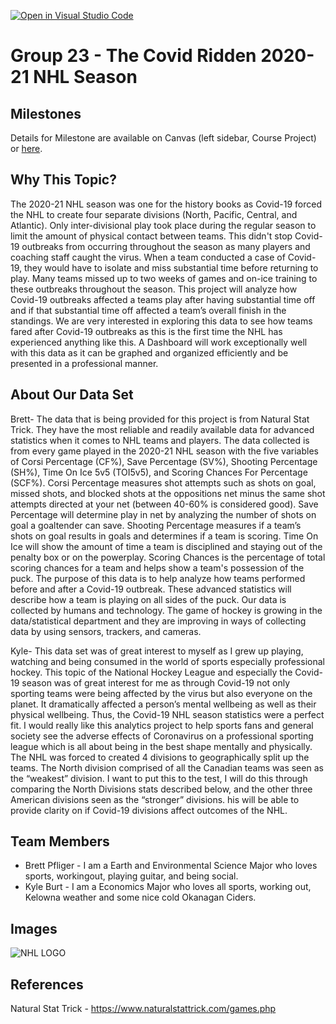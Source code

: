 [![Open in Visual Studio Code](https://classroom.github.com/assets/open-in-vscode-f059dc9a6f8d3a56e377f745f24479a46679e63a5d9fe6f495e02850cd0d8118.svg)](https://classroom.github.com/online_ide?assignment_repo_id=5829085&assignment_repo_type=AssignmentRepo)
# Group 23 - The Covid Ridden 2020-21 NHL Season

## Milestones

Details for Milestone are available on Canvas (left sidebar, Course Project) or [here](https://firas.moosvi.com/courses/data301/project/milestone01.html).

## Why This Topic?

The 2020-21 NHL season was one for the history books as Covid-19 forced the NHL to create four separate divisions (North, Pacific, Central, and Atlantic). Only inter-divisional play took place during the regular season to limit the amount of physical contact between teams. This didn't stop Covid-19 outbreaks from occurring throughout the season as many players and coaching staff caught the virus. When a team conducted a case of Covid-19, they would have to isolate and miss substantial time before returning to play. Many teams missed up to two weeks of games and on-ice training to these outbreaks throughout the season. This project will analyze how Covid-19 outbreaks affected a teams play after having substantial time off and if that substantial time off affected a team’s overall finish in the standings. We are very interested in exploring this data to see how teams fared after Covid-19 outbreaks as this is the first time the NHL has experienced anything like this. A Dashboard will work exceptionally well with this data as it can be graphed and organized efficiently and be presented in a professional manner.  



## About Our Data Set

Brett- The data that is being provided for this project is from Natural Stat Trick. They have the most reliable and readily available data for advanced statistics when it comes to NHL teams and players. The data collected is from every game played in the 2020-21 NHL season with the five variables of Corsi Percentage (CF%), Save Percentage (SV%), Shooting Percentage (SH%), Time On Ice 5v5 (TOI5v5), and Scoring Chances For Percentage (SCF%). Corsi Percentage measures shot attempts such as shots on goal, missed shots, and blocked shots at the oppositions net minus the same shot attempts directed at your net (between 40-60% is considered good). Save Percentage will determine play in net by analyzing the number of shots on goal a goaltender can save. Shooting Percentage measures if a team’s shots on goal results in goals and determines if a team is scoring. Time On Ice will show the amount of time a team is disciplined and staying out of the penalty box or on the powerplay. Scoring Chances is the percentage of total scoring chances for a team and helps show a team's possession of the puck. The purpose of this data is to help analyze how teams performed before and after a Covid-19 outbreak. These advanced statistics will describe how a team is playing on all sides of the puck. Our data is collected by humans and technology. The game of hockey is growing in the data/statistical department and they are improving in ways of collecting data by using sensors, trackers, and cameras.     

Kyle- This data set was of great interest to myself as I grew up playing, watching and being consumed in the world of sports especially professional hockey. This topic of the National Hockey League and especially the Covid-19 season was of great interest for me as through Covid-19 not only sporting teams were being affected by the virus but also everyone on the planet. It dramatically affected a person’s mental wellbeing as well as their physical wellbeing. Thus, the Covid-19 NHL season statistics were a perfect fit. I would really like this analytics project to help sports fans and general society see the adverse effects of Coronavirus on a professional sporting league which is all about being in the best shape mentally and physically. The NHL was forced to created 4 divisions to geographically split up the teams. The North division comprised of all the Canadian teams was seen as the “weakest” division. I want to put this to the test, I will do this through comparing the North Divisions stats described below, and the other three American divisions seen as the “stronger” divisions.  his will be able to provide clarity on if Covid-19 divisions affect outcomes of the NHL.


## Team Members

- Brett Pfliger - I am a Earth and Environmental Science Major who loves sports, workingout, playing guitar, and being social.
- Kyle Burt - I am a Economics Major who loves all sports, working out, Kelowna weather and some nice cold Okanagan Ciders. 


## Images

![NHL LOGO](https://user-images.githubusercontent.com/90356931/136103389-33e1d983-ae09-483a-8386-e9f5f0ab7a9e.png)

## References

Natural Stat Trick - https://www.naturalstattrick.com/games.php



